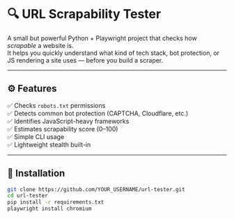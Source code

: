 # 🔍 URL Scrapability Tester

A small but powerful Python + Playwright project that checks how *scrapable* a website is.  
It helps you quickly understand what kind of tech stack, bot protection, or JS rendering a site uses — before you build a scraper.

---

## ⚙️ Features

✅ Checks `robots.txt` permissions  
✅ Detects common bot protection (CAPTCHA, Cloudflare, etc.)  
✅ Identifies JavaScript-heavy frameworks  
✅ Estimates scrapability score (0–100)  
✅ Simple CLI usage  
✅ Lightweight stealth built-in  

---

## 🧩 Installation

```bash
git clone https://github.com/YOUR_USERNAME/url-tester.git
cd url-tester
pip install -r requirements.txt
playwright install chromium

